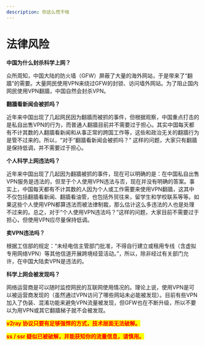```yaml
---
description: 你这么慌干啥
---
```


# 法律风险

**中国为什么封杀科学上网？**

众所周知，中国大陆的防火墙（GFW）屏蔽了大量的海外网站，于是带来了“翻牆”的需要。大量网民使用VPN来绕过GFW的封锁、访问墙外网站。为了阻止国内网民使用VPN翻牆，中国自然会封杀VPN。

**翻牆看新闻会被抓吗？**

近年来中国出现了几起网民因为翻牆而被抓的事件，但根据观察，中国重点打击的是私自出售VPN的行为，而普通人翻牆目前并不需要过于担心。其实中国每天都有不计其数的人翻牆看新闻和从事正常的跨国工作等，这些和政治无关的翻牆行为是管不过来的。所以，“对于“翻牆看新闻会被抓吗？” 这样的问题，大家只有翻牆是保持低调，并不需要过于担心。

**个人科学上网违法吗？**

近年来中国出现了几起因为翻牆被抓的事件，现在可以明确的是：在中国私自出售VPN服务是违法的，但至于个人使用VPN违法与否，现在并没有明确的答案。事实上，中国每天都有不计其数的人因为个人或工作需要来使用VPN翻牆，这其中不仅包括翻牆看新闻、翻牆看油管，也包括外贸往来，留学生和学校联系等等。如果这些个人使用VPN都算违法而被法律制裁，那么估计这么多违法的人也是处理不过来的。总之，对于“个人使用VPN违法吗？”这样的问题，大家目前不需要过于担心，但使用VPN应尽量保持低调。

**卖VPN违法吗？**

根据工信部的规定：“未经电信主管部门批准，不得自行建立或租用专线（含虚拟专用网络VPN）等其他信道开展跨境经营活动。”，所以，除非经过有关部门允许，在中国大陆卖VPN是违法的。

**科学上网会被发现吗？**

网络运营商是可以随时监控网民的互联网使用情况的。理论上说，使用VPN是可以被运营商发现的（虽然通过VPN访问了哪些网站未必能被发现）。目前有些VPN加入了伪装、混淆功能来避免VPN流量被发现，但GFW也在不断升级，所以不要以为用VPN或其它翻牆梯子就不会被发现。

<mark style="color:red;">**v2ray 协议只要有足够强悍的方式，技术层面无法破解。**</mark>

<mark style="color:red;">**ss / ssr 疑似已被破解，并能获知你的流量信息，请慎用。**</mark>
